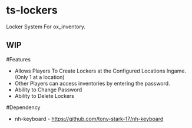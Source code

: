 # ts-lockers
Locker System For ox_inventory.

## WIP

#Features 
- Allows Players To Create Lockers at the Configured Locations Ingame. (Only 1 at a location)
- Other Players can access inventories by entering the password.
- Ability to Change Password
- Ability to Delete Lockers

#Dependency
- nh-keyboard - https://github.com/tony-stark-17/nh-keyboard

